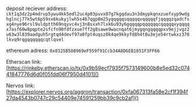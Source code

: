 deposit reciever address:
`ckt1q3dz2p4mdrvp5ywu4kk5edl2uc4p03puvx07g7kgqdau3n3dmypkqnxzuefxyp9wdghglncj77k5wt6p59sx6kukyjlwh5s467qgp8m25yqqqqqsqqqqqvqqqqqfjqqqqzqadcfsxg4nye96rsl9uldptth69nqyvc4vj3n8sxxh7lxk6u93y6gqqqqpqqqqqqcqqqqqxyqqqqx7asf60w8pqpte2sfcfn90fdfzxue7ff2g8sawe9wacnqat6jmygqngqqqqpxv9ejjvgz2u63w3l839aadguh5rgtqd4devf97a0fpt4uqsz0k4qe9kkyfd8h4t8u3eje54rtwkxz370lkvq9rqgqqqqqqcqtlqvel`

ethereum adress:
`0x8325B588969eF559f91Ccb34A8D6EB1851F3FF66`

Etherscan link:
[https://rinkeby.etherscan.io/tx/0x9b59ecf7935f7573149600b8e5ed32c07441847776d6d0f05fdd06f7950d4101]()

Nervos link:
[https://explorer.nervos.org/aggron/transaction/0xfa067313fa58e2cf1f394f27da4543b0747c29c54409e74591259bb39c9cb2af]()
